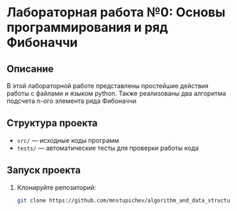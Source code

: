 # Лабораторная работа №0: Основы программирования и ряд Фибоначчи

## Описание
В этой лабораторной работе представлены простейшие действия работы с файлами 
и языком python. Также реализованы два алгоритма подсчета n-ого элемента 
ряда Фибоначчи

## Структура проекта
- `src/` — исходные коды программ
- `tests/` — автоматические тесты для проверки работы кода

## Запуск проекта
1. Клонируйте репозиторий:
   ```bash
   git clone https://github.com/mnstupichev/algorithm_and_data_structures.git